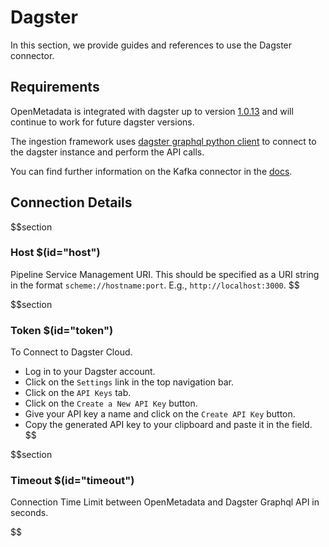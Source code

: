 # Dagster

In this section, we provide guides and references to use the Dagster connector.

## Requirements

OpenMetadata is integrated with dagster up to version <a href="https://docs.dagster.io/getting-started" target="_blank">1.0.13</a> and will continue to work for future dagster versions.

The ingestion framework uses <a href="https://docs.dagster.io/_apidocs/libraries/dagster-graphql#dagster_graphql.DagsterGraphQLClient" target="_blank">dagster graphql python client</a> to connect to the dagster instance and perform the API calls.

You can find further information on the Kafka connector in the <a href="https://docs.open-metadata.org/connectors/pipeline/dagster" target="_blank">docs</a>.

## Connection Details

$$section
### Host $(id="host")

Pipeline Service Management URI. This should be specified as a URI string in the format `scheme://hostname:port`. E.g., `http://localhost:3000`.
$$

$$section
### Token $(id="token")

To Connect to Dagster Cloud.
- Log in to your Dagster account.
- Click on the `Settings` link in the top navigation bar.
- Click on the `API Keys` tab.
- Click on the `Create a New API Key` button.
- Give your API key a name and click on the `Create API Key` button.
- Copy the generated API key to your clipboard and paste it in the field.
$$

$$section
### Timeout $(id="timeout")

Connection Time Limit between OpenMetadata and Dagster Graphql API in seconds.

$$
